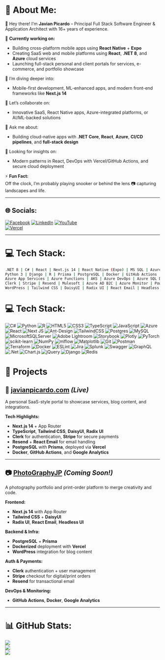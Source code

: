 
# 💫 About Me:
👋 Hey there! I'm **Javian Picardo** – Principal Full Stack Software Engineer & Application Architect with 16+ years of experience.

🔭 **Currently working on:**
- Building cross-platform mobile apps using **React Native** + **Expo**
- Creating SaaS web and mobile platforms using **React**, **.NET 8**, and **Azure** cloud services
- Launching full-stack personal and client portals for services, e-commerce, and portfolio showcase

🌱 I’m diving deeper into:
- Mobile-first development, ML-enhanced apps, and modern front-end frameworks like **Next.js 14**

🤝 Let’s collaborate on:
- Innovative SaaS, React Native apps, Azure-integrated platforms, or AI/ML-backed solutions

💬 Ask me about:
- Building cloud-native apps with **.NET Core**, **React**, **Azure**, **CI/CD pipelines**, and **full-stack design**

🤔 Looking for insights on:
- Modern patterns in React, DevOps with Vercel/GitHub Actions, and secure cloud deployment

⚡ **Fun Fact:**  
Off the clock, I’m probably playing snooker or behind the lens 📷 capturing landscapes and life.

---

## 🌐 Socials:
[![Facebook](https://img.shields.io/badge/Facebook-%231877F2.svg?logo=Facebook&logoColor=white)](https://www.facebook.com/javianpicardo/) 
[![LinkedIn](https://img.shields.io/badge/LinkedIn-%230077B5.svg?logo=linkedin&logoColor=white)](https://www.linkedin.com/in/javianpicardo/) 
[![YouTube](https://img.shields.io/badge/YouTube-%23FF0000.svg?logo=YouTube&logoColor=white)](https://www.youtube.com/@JavianDev)  
[![Vercel](https://img.shields.io/badge/Portfolio-%231DA1F2.svg?style=flat&logo=vercel&logoColor=white)](https://vercel.com/javiandevs-projects)

---

# 💻 Tech Stack:
```bash
.NET 8 | C# | React | Next.js 14 | React Native (Expo) | MS SQL | Azure | TypeScript
Python 3 | Django | R | Prisma | PostgreSQL | Docker | GitHub Actions
Azure App Services | Azure Functions | AKS | Azure DevOps | Azure SQL DB | Terraform
Clerk | Stripe | Resend | Mulesoft | Azure AD B2C | Azure Monitor | Power BI
WordPress | Tailwind CSS | DaisyUI | Radix UI | React Email | Headless UI
```

# 💻 Tech Stack:
![C#](https://img.shields.io/badge/c%23-%23239120.svg?style=for-the-badge&logo=csharp&logoColor=white) ![Python](https://img.shields.io/badge/python-3670A0?style=for-the-badge&logo=python&logoColor=ffdd54) ![R](https://img.shields.io/badge/r-%23276DC3.svg?style=for-the-badge&logo=r&logoColor=white) ![HTML5](https://img.shields.io/badge/html5-%23E34F26.svg?style=for-the-badge&logo=html5&logoColor=white) ![CSS3](https://img.shields.io/badge/css3-%231572B6.svg?style=for-the-badge&logo=css3&logoColor=white) ![TypeScript](https://img.shields.io/badge/typescript-%23007ACC.svg?style=for-the-badge&logo=typescript&logoColor=white) ![JavaScript](https://img.shields.io/badge/javascript-%23323330.svg?style=for-the-badge&logo=javascript&logoColor=%23F7DF1E) ![Azure](https://img.shields.io/badge/azure-%230072C6.svg?style=for-the-badge&logo=microsoftazure&logoColor=white) ![React](https://img.shields.io/badge/react-%2320232a.svg?style=for-the-badge&logo=react&logoColor=%2361DAFB) ![Next JS](https://img.shields.io/badge/Next-black?style=for-the-badge&logo=next.js&logoColor=white) ![Ant-Design](https://img.shields.io/badge/-AntDesign-%230170FE?style=for-the-badge&logo=ant-design&logoColor=white) ![TailwindCSS](https://img.shields.io/badge/tailwindcss-%2338B2AC.svg?style=for-the-badge&logo=tailwind-css&logoColor=white) ![Postgres](https://img.shields.io/badge/postgres-%23316192.svg?style=for-the-badge&logo=postgresql&logoColor=white) ![MySQL](https://img.shields.io/badge/mysql-4479A1.svg?style=for-the-badge&logo=mysql&logoColor=white) ![MicrosoftSQLServer](https://img.shields.io/badge/Microsoft%20SQL%20Server-CC2927?style=for-the-badge&logo=microsoft%20sql%20server&logoColor=white) ![Adobe Lightroom](https://img.shields.io/badge/Adobe%20Lightroom-31A8FF.svg?style=for-the-badge&logo=Adobe%20Lightroom&logoColor=white) ![Storybook](https://img.shields.io/badge/-Storybook-FF4785?style=for-the-badge&logo=storybook&logoColor=white) ![Plotly](https://img.shields.io/badge/Plotly-%233F4F75.svg?style=for-the-badge&logo=plotly&logoColor=white) ![PyTorch](https://img.shields.io/badge/PyTorch-%23EE4C2C.svg?style=for-the-badge&logo=PyTorch&logoColor=white) ![scikit-learn](https://img.shields.io/badge/scikit--learn-%23F7931E.svg?style=for-the-badge&logo=scikit-learn&logoColor=white) ![NumPy](https://img.shields.io/badge/numpy-%23013243.svg?style=for-the-badge&logo=numpy&logoColor=white) ![mlflow](https://img.shields.io/badge/mlflow-%23d9ead3.svg?style=for-the-badge&logo=numpy&logoColor=blue) ![Matplotlib](https://img.shields.io/badge/Matplotlib-%23ffffff.svg?style=for-the-badge&logo=Matplotlib&logoColor=black) ![Git](https://img.shields.io/badge/git-%23F05033.svg?style=for-the-badge&logo=git&logoColor=white) ![Postman](https://img.shields.io/badge/Postman-FF6C37?style=for-the-badge&logo=postman&logoColor=white) ![Terraform](https://img.shields.io/badge/terraform-%235835CC.svg?style=for-the-badge&logo=terraform&logoColor=white) ![Docker](https://img.shields.io/badge/docker-%230db7ed.svg?style=for-the-badge&logo=docker&logoColor=white) ![ESLint](https://img.shields.io/badge/ESLint-4B3263?style=for-the-badge&logo=eslint&logoColor=white) ![Jira](https://img.shields.io/badge/jira-%230A0FFF.svg?style=for-the-badge&logo=jira&logoColor=white) ![Splunk](https://img.shields.io/badge/splunk-%23000000.svg?style=for-the-badge&logo=splunk&logoColor=white) ![Swagger](https://img.shields.io/badge/-Swagger-%23Clojure?style=for-the-badge&logo=swagger&logoColor=white) ![GraphQL](https://img.shields.io/badge/-GraphQL-E10098?style=for-the-badge&logo=graphql&logoColor=white) ![.Net](https://img.shields.io/badge/.NET-5C2D91?style=for-the-badge&logo=.net&logoColor=white) ![Chart.js](https://img.shields.io/badge/chart.js-F5788D.svg?style=for-the-badge&logo=chart.js&logoColor=white) ![jQuery](https://img.shields.io/badge/jquery-%230769AD.svg?style=for-the-badge&logo=jquery&logoColor=white) ![Django](https://img.shields.io/badge/django-%23092E20.svg?style=for-the-badge&logo=django&logoColor=white) ![Redis](https://img.shields.io/badge/redis-%23DD0031.svg?style=for-the-badge&logo=redis&logoColor=white)

# 🚀 Projects

## 🧠 [javianpicardo.com](https://www.javianpicardo.com) *(Live)*  
A personal SaaS-style portal to showcase services, blog content, and integrations.

**Tech Highlights:**
- **Next.js 14** + App Router  
- **TypeScript**, **Tailwind CSS**, **DaisyUI**, **Radix UI**
- **Clerk** for authentication, **Stripe** for secure payments  
- **Resend** + **React Email** for email handling  
- **PostgreSQL** with **Prisma**, deployed via **Vercel**  
- **Docker**, **GitHub Actions**, and **Google Analytics**

---

## 📷 [PhotoGraphyJP](https://photo.javianpicardo.com) *(Coming Soon!)*  
A photography portfolio and print-order platform to merge creativity and code.

**Frontend:**
- **Next.js 14** with App Router
- **Tailwind CSS** + **DaisyUI**
- **Radix UI**, **React Email**, **Headless UI**

**Backend & Infra:**
- **PostgreSQL** + **Prisma**
- **Dockerized** deployment with **Vercel**
- **WordPress** integration for blog content

**Auth & Payments:**
- **Clerk** authentication + user management
- **Stripe** checkout for digital/print orders
- **Resend** for transactional email

**DevOps & Monitoring:**
- **GitHub Actions**, **Docker**, **Google Analytics**

---

# 📊 GitHub Stats:
![](https://github-readme-stats.vercel.app/api?username=javianpicardo&theme=dark&hide_border=false&include_all_commits=true&count_private=true)<br/>
![](https://github-readme-streak-stats.herokuapp.com/?user=javianpicardo&theme=dark&hide_border=false)<br/>
![](https://github-readme-stats.vercel.app/api/top-langs/?username=javianpicardo&theme=dark&hide_border=false&include_all_commits=true&count_private=true&layout=compact)

